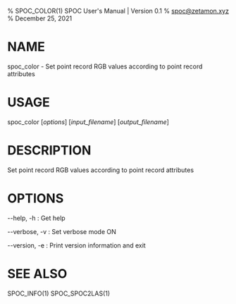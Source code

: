 % SPOC\_COLOR(1) SPOC User's Manual | Version 0.1
% spoc@zetamon.xyz
% December 25, 2021

# NAME

spoc\_color - Set point record RGB values according to point record
attributes

# USAGE

spoc\_color [*options*] [*input_filename*] [*output_filename*]

# DESCRIPTION

Set point record RGB values according to point record attributes

# OPTIONS

\-\-help, -h
:   Get help

\-\-verbose, -v
:   Set verbose mode ON

\-\-version, -e
:   Print version information and exit

# SEE ALSO

SPOC\_INFO(1)
SPOC\_SPOC2LAS(1)
